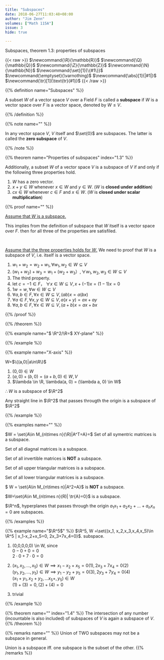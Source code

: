```yaml
---
title: "Subspaces"
date: 2018-06-27T11:03:48+08:00
author: "Jim Zenn"
volumes: ["Math 115A"]
issue: 3
hide: true

---
```


Subspaces, theorem 1.3: properties of subspaces

<!--more-->

<div class="latex-macros">
  {{< raw >}}
    $\newcommand{\R}{\mathbb{R}}$
    $\newcommand{\Q}{\mathbb{Q}}$
    $\newcommand{\Z}{\mathbb{Z}}$
    $\newcommand{\N}{\mathbb{N}}$
    $\newcommand{\set}[1]{\{#1\}}$
    $\newcommand{\emptyset}{\varnothing}$
    $\newcommand{\abs}[1]{|#1|}$  
    $\newcommand{\tr}[1]{\text{tr}(#1)}$  
  {{< /raw >}}
</div>

{{% definition name="Subspaces" %}} 

A subset $W$ of a vector space $V$ over a Field $F$ is called a **subspace** if $W$ is a vector space over $F$ is a vector space, denoted by $W \leq V$.

{{% /definition %}}

{{% note name="" %}} 

In any vector space $V$, $V$ itself and $\set{0}$ are subspaces. The latter is called the **zero subspace** of $V$.

{{% /note %}}

{{% theorem name="Properties of subspaces" index="1.3" %}} 

Additionally, a subset $W$ of a vector space $V$ is a subspace of $V$ if and only if the following three properties hold.

1. $W$ has a zero vector.
2. $x + y \in W$ whenever $x\in W$ and $y \in W$. ($W$ is **closed under addition**)
3. $cx \in W$ whenever $c \in F$ and $x \in W$. ($W$ is **closed under scalar multiplication**)

{{% proof name="" %}} 

<u>Assume that $W$ is a subspace.</u>

This implies from the definition of subspace that $W$ itself is a vector space over $F$. then for all three of the properties are satisfiled.

<br>

<u>Assume that the three properties holds for $W$.</u> We need to proof that $W$ is a subspace of $V$, i.e. itself is a vector space.

1. $w_1 + w_2 = w_2 + w_1, \forall w_1, w_2 \in W \subseteq V$
2. $(w_1 + w_2) + w_3 = w_1 + (w_2 + w_3）, \forall w_1, w_2, w_3 \in W \subseteq V$
3. The third property.
4. let $c= -1 \in F$， $\forall x \in W \subseteq V, x + (-1)x = (1-1) x = 0$
5. $1w=w, \forall w \in W \subseteq V$
6. $\forall a,b \in F, \forall x \in W \subseteq V, (ab)x=a(bx)$
7. $\forall a \in F, \forall x, y\in W \subseteq V, a(x+y)=ax+ay$
8. $\forall a,b \in F, \forall x \in W \subseteq V, (a+b)x = ax+ bx$


{{% /proof %}}

{{% /theorem %}}

{{% example name="$ \R^2/\R=$ XY-plane" %}} 

{{% /example %}}

{{% example name="X-axis" %}} 

W=$\{(a,0)|a\in\R\}$

1. $(0,0)\in W$
2. $(a,0) + (b,0) = (a+b, 0) \in W, V$
3. $\lambda \in \R, \lambda(a, 0) = (\lambda a, 0) \in W$

$\therefore W$ is a subspace of $\R^2$

Any straight line in $\R^2$ that passes througth the origin is a subspace of $\R^2$


{{% /example %}}

{{% examples name="" %}} 

$W = \set{A\in M_{n\times n}(\R)|A^T=A}=$ Set of all symentric matrices is a subspace.

Set of all diagnal matrices is a subspace.

Set of all invertible matrices is **NOT** a subspace.

Set of all upper triangular matrices is a subspace.

Set of all lower triangular matrices is a subspace.

$ W = \set{A\in M_{n\times n}|A^2=A}$ is **NOT** a subspace.

$W=\set{A\in M\_{n\times n}\(R\)| \tr{A}=0\}$ is a subspace.

$\R^n$, hyperplanes that passes through the origin $a_1x_1+a_2x_2+...+a_nx_n=0$ are subspaces.

{{% /examples %}}

{{% example name="$\R^5$" %}} 
$\R^5, W =\set{(x_1, x_2,x_3,x_4,x_5)\in \R^5 | x_1-x_2+x_5=0, 2x_3+7x_4=0}$. subspace.

1. (0,0,0,0,0) \in W, since <br>
$0- 0+0 =0$<br>
$2\cdot0+7\cdot0=0$

2. $(x_1, x_2,...,x_5)\in W \implies x_1-x_2+x_5=0  (1), 2x_3+7x_4=0   (2)$<br>
$(y_1,y_2,...,y_5) \in W \implies  y_1-y_2+y_5=0  (3), 2y_3+7y_4=0  (4)$<br>
$(x_1+y_1,x_2+y_2,...x_5+,y_5) \in W$<br>
$(1)+(3) = 0, (2)+(4) = 0$
3. trivial

{{% /example %}}

{{% theorem name="" index="1.4" %}} 
The intersection of any number (incountable is also included) of subspaces of $V$ is again a subspace of $V$.
{{% /theorem %}}

{{% remarks name="" %}} 
Union of TWO subspaces may not be a subspace in general.

Union is a subspace iff. one subspace is the subset of the other.
{{% /remarks %}}
